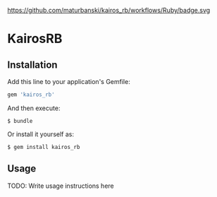 https://github.com/maturbanski/kairos_rb/workflows/Ruby/badge.svg

# KairosRB


## Installation

Add this line to your application's Gemfile:

```ruby
gem 'kairos_rb'
```

And then execute:

    $ bundle

Or install it yourself as:

    $ gem install kairos_rb

## Usage

TODO: Write usage instructions here


